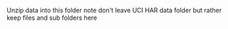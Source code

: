 Unzip data into this folder note don't leave UCI HAR data folder but rather keep files and sub folders here